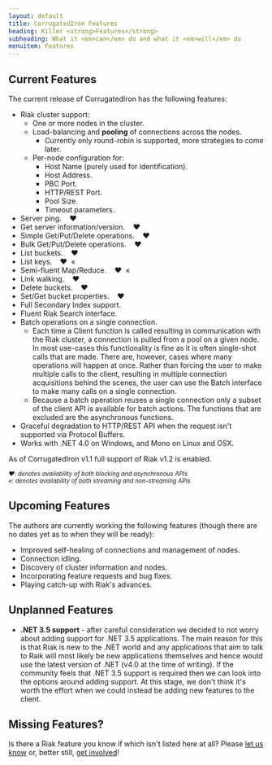 ```yaml
---
layout: default
title: CorrugatedIron Features
heading: Killer <strong>Features</strong>
subheading: What it <em>can</em> do and what it <em>will</em> do
menuitem: Features
---
```


Current Features
----------------

The current release of CorrugatedIron has the following features:

* Riak cluster support:
    * One or more nodes in the cluster.
    * Load-balancing and **pooling** of connections across the nodes.
        * Currently only round-robin is supported, more strategies to come later.
    * Per-node configuration for:
        * Host Name (purely used for identification).
        * Host Address.
        * PBC Port.
        * HTTP/REST Port.
        * Pool Size.
        * Timeout parameters.
* Server ping. &nbsp;&nbsp;&nbsp;&hearts;
* Get server information/version. &nbsp;&nbsp;&nbsp;&hearts;
* Simple Get/Put/Delete operations. &nbsp;&nbsp;&nbsp;&hearts;
* Bulk Get/Put/Delete operations. &nbsp;&nbsp;&nbsp;&hearts;
* List buckets. &nbsp;&nbsp;&nbsp;&hearts;
* List keys. &nbsp;&nbsp;&nbsp;&hearts;&nbsp;&nbsp;&laquo;
* Semi-fluent Map/Reduce. &nbsp;&nbsp;&nbsp;&hearts;&nbsp;&nbsp;&laquo;
* Link walking. &nbsp;&nbsp;&nbsp;&hearts;
* Delete buckets. &nbsp;&nbsp;&nbsp;&hearts;
* Set/Get bucket properties. &nbsp;&nbsp;&nbsp;&hearts;
* Full Secondary Index support.
* Fluent Riak Search interface.
* Batch operations on a single connection.
    * Each time a Client function is called resulting in communication with the Riak
      cluster, a connection is pulled from a pool on a given node. In most use-cases this
      functionality is fine as it is often single-shot calls that are made. There are,
      however, cases where many operations will happen at once. Rather than forcing the
      user to make multiple calls to the client, resulting in multiple connection
      acquisitions behind the scenes, the user can use the Batch interface to make many
      calls on a single connection.
    * Because a batch operation reuses a single connection only a subset of the client
      API is available for batch actions. The functions that are excluded are the
      asynchronous functions.
* Graceful degradation to HTTP/REST API when the request isn't supported via Protocol Buffers.
* Works with .NET 4.0 on Windows, and Mono on Linux and OSX.

As of CorrugatedIron v1.1 full support of Riak v1.2 is enabled.

<small>*&hearts;: denotes availability of both blocking and asynchronous APIs*<br/>
*&laquo;: denotes availability of both streaming and non-streaming APIs*</small>

Upcoming Features
-----------------

The authors are currently working the following features (though there are no dates yet as to when they will be ready):

* Improved self-healing of connections and management of nodes.
* Connection idling.
* Discovery of cluster information and nodes.
* Incorporating feature requests and bug fixes.
* Playing catch-up with Riak's advances.

Unplanned Features
------------------

* **.NET 3.5 support** - after careful consideration we decided to not worry about
  adding support for .NET 3.5 applications. The main reason for this is that Riak is new
  to the .NET world and any applications that aim to talk to Raik will most likely be
  new applications themselves and hence would use the latest version of .NET (v4.0 at the
  time of writing). If the community feels that .NET 3.5 support is required then we can
  look into the options around adding support. At this stage, we don't think it's worth
  the effort when we could instead be adding new features to the client.

Missing Features?
-----------------

Is there a Riak feature you know if which isn't listed here at all? Please [let us know][GetInTouch] or, better still, [get involved][GetInvolved]!

[GetInvolved]: /contributing.html "Give us a hand"
[GetInTouch]: https://github.com/DistributedNonsense/CorrugatedIron/issues "CorrugatedIron issues"
